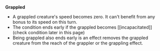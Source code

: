 **Grappled**
-  A grappled creature's speed becomes zero. It can't benefit from any bonus to its speed on this turn. 
-  The condition ends early if the grappled becomes [[incapacitated]] (check condition later in this page)
-  Being grappled also ends early is an effect removes the grappled creature from the reach of the grappler or the grappling effect.
